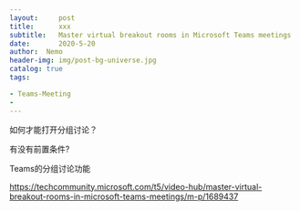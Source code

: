 ```yaml
---
layout:     post
title:      xxx
subtitle:   Master virtual breakout rooms in Microsoft Teams meetings 
date:       2020-5-20
author:  Nemo
header-img: img/post-bg-universe.jpg
catalog: true
tags:

- Teams-Meeting
- 
---
```






如何才能打开分组讨论？

有没有前置条件?





Teams的分组讨论功能

https://techcommunity.microsoft.com/t5/video-hub/master-virtual-breakout-rooms-in-microsoft-teams-meetings/m-p/1689437

